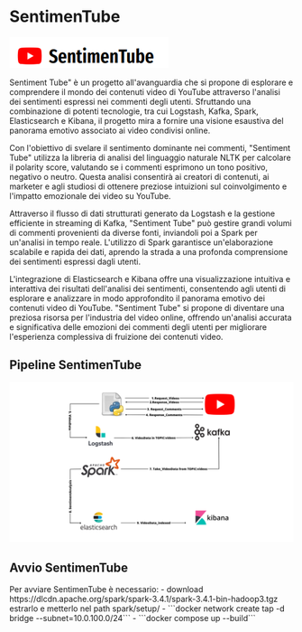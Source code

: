 <h1> SentimenTube </h1>
<img src="images/logo.png"/> 
<br>
<p> Sentiment Tube" è un progetto all'avanguardia che si propone di esplorare e comprendere il mondo dei contenuti video di YouTube attraverso l'analisi dei sentimenti espressi nei commenti degli utenti. Sfruttando una combinazione di potenti tecnologie, tra cui Logstash, Kafka, Spark, Elasticsearch e Kibana, il progetto mira a fornire una visione esaustiva del panorama emotivo associato ai video condivisi online.

Con l'obiettivo di svelare il sentimento dominante nei commenti, "Sentiment Tube" utilizza la libreria di analisi del linguaggio naturale NLTK per calcolare il polarity score, valutando se i commenti esprimono un tono positivo, negativo o neutro. Questa analisi consentirà ai creatori di contenuti, ai marketer e agli studiosi di ottenere preziose intuizioni sul coinvolgimento e l'impatto emozionale dei video su YouTube.

Attraverso il flusso di dati strutturati generato da Logstash e la gestione efficiente in streaming di Kafka, "Sentiment Tube" può gestire grandi volumi di commenti provenienti da diverse fonti, inviandoli poi a Spark per un'analisi in tempo reale. L'utilizzo di Spark garantisce un'elaborazione scalabile e rapida dei dati, aprendo la strada a una profonda comprensione dei sentimenti espressi dagli utenti.

L'integrazione di Elasticsearch e Kibana offre una visualizzazione intuitiva e interattiva dei risultati dell'analisi dei sentimenti, consentendo agli utenti di esplorare e analizzare in modo approfondito il panorama emotivo dei contenuti video di YouTube. "Sentiment Tube" si propone di diventare una preziosa risorsa per l'industria del video online, offrendo un'analisi accurata e significativa delle emozioni dei commenti degli utenti per migliorare l'esperienza complessiva di fruizione dei contenuti video. 
</p>

<h2> Pipeline SentimenTube </h2>
<p>
    <img src="images/p4.png"/> 
</p>

<h2> Avvio SentimenTube </h2>
<p> Per avviare SentimenTube è necessario: 
- download  https://dlcdn.apache.org/spark/spark-3.4.1/spark-3.4.1-bin-hadoop3.tgz estrarlo e metterlo nel path spark/setup/
- ```docker network create tap -d bridge --subnet=10.0.100.0/24```
- ```docker compose up --build```


</p>